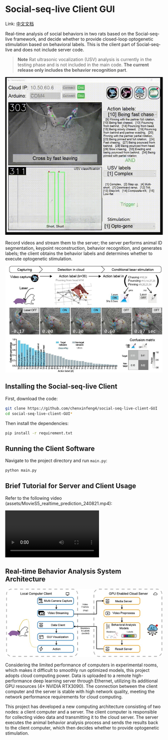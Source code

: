 # Social-seq-live Client GUI
Link: [中文文档](README_CN.md)



Real-time analysis of social behaviors in two rats based on the Social-seq-live framework, and decide whether to provide closed-loop optogenetic stimulation based on behavioral labels. This is the client part of Social-seq-live and does not include server code.

> **Note**
> Rat ultrasonic vocalization (USV) analysis is currently in the testing phase and is not included in the main code. **The current release only includes the behavior recognition part**.



![img](assets/social-seq-live-demo.gif)

Record videos and stream them to the server; the server performs animal ID segmentation, keypoint reconstruction, behavior recognition, and generates labels; the client obtains the behavior labels and determines whether to execute optogenetic stimulation.

![img](assets/social-seq-live-pipeline.jpg)

## Installing the Social-seq-live Client

First, download the code:

```bash
git clone https://github.com/chenxinfeng4/social-seq-live-client-GUI
cd social-seq-live-client-GUI*
```

Then install the dependencies:

```bash
pip install -r requirement.txt
```

## Running the Client Software

Navigate to the project directory and run `main.py`:

```bash
python main.py
```

## Brief Tutorial for Server and Client Usage

Refer to the following video (assets/MovieS5_realtime_prediction_240821.mp4):

<video controls>
  <source src="assets/MovieS5_realtime_prediction_240821.mp4" type="video/mp4">
  Your browser does not support the video tag.
</video>

## Real-time Behavior Analysis System Architecture

![img](assets/social-seq-live-framework.jpg)

Considering the limited performance of computers in experimental rooms, which makes it difficult to smoothly run optimized models, this project adopts cloud computing power. Data is uploaded to a remote high-performance deep learning server through Ethernet, utilizing its additional GPU resources (4× NVIDIA RTX3090). The connection between the client computer and the server is stable with high network quality, meeting the network performance requirements for cloud computing.

This project has developed a new computing architecture consisting of two nodes: a client computer and a server. The client computer is responsible for collecting video data and transmitting it to the cloud server. The server executes the animal behavior analysis process and sends the results back to the client computer, which then decides whether to provide optogenetic stimulation.